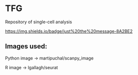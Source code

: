 # TFG
Repository of single-cell analysis 


 https://img.shields.io/badge/just%20the%20message-8A2BE2


## Images used:

Python image -> martipuchal/scanpy_image

R image -> lgallagh/seurat
